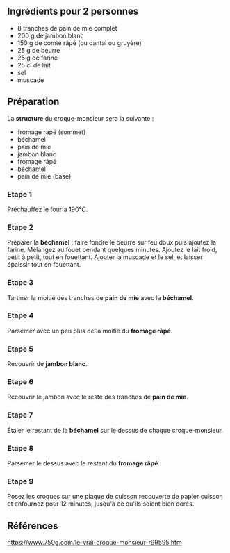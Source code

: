 ## Ingrédients pour 2 personnes

- 8 tranches de pain de mie complet
- 200 g de jambon blanc
- 150 g de comté râpé (ou cantal ou gruyère)
- 25 g de beurre
- 25 g de farine
- 25 cl de lait
- sel
- muscade

## Préparation

La **structure** du croque-monsieur sera la suivante :

- fromage rapé (sommet)
- béchamel
- pain de mie
- jambon blanc
- fromage râpé
- béchamel
- pain de mie (base)

### Etape 1

Préchauffez le four à 190°C.

### Etape 2

Préparer la **béchamel** : faire fondre le beurre sur feu doux puis ajoutez la farine. Mélangez au fouet pendant quelques minutes. Ajoutez le lait froid, petit à petit, tout en fouettant. Ajouter la muscade et le sel, et laisser épaissir tout en fouettant.

### Etape 3

Tartiner la moitié des tranches de **pain de mie** avec la **béchamel**.

### Etape 4

Parsemer avec un peu plus de la moitié du **fromage râpé**.

### Etape 5

Recouvrir de **jambon blanc**.

### Etape 6

Recouvrir le jambon avec le reste des tranches de **pain de mie**.

### Etape 7

Étaler le restant de la **béchamel** sur le dessus de chaque croque-monsieur.

### Etape 8

Parsemer le dessus avec le restant du **fromage râpé**.

### Etape 9

Posez les croques sur une plaque de cuisson recouverte de papier cuisson et enfournez pour 12 minutes, jusqu'à ce qu'ils soient bien dorés.

## Références

https://www.750g.com/le-vrai-croque-monsieur-r99595.htm
